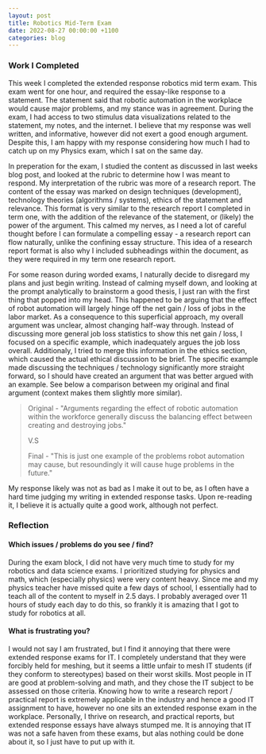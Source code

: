 ```yaml
---
layout: post
title: Robotics Mid-Term Exam
date: 2022-08-27 00:00:00 +1100
categories: blog
---
```


<h3>Work I Completed</h3>

This week I completed the extended response robotics mid term exam. This exam went for one hour, and required the essay-like response to a statement. The statement said that robotic automation in the workplace would cause major problems, and my stance was in agreement. During the exam, I had access to two stimulus data visualizations related to the statement, my notes, and the internet. I believe that my response was well written, and informative, however did not exert a good enough argument. Despite this, I am happy with my response considering how much I had to catch up on my Physics exam, which I sat on the same day.

In preperation for the exam, I studied the content as discussed in last weeks blog post, and looked at the rubric to determine how I was meant to respond. My interpretation of the rubric was more of a research report. The content of the essay was marked on design techniques (development), technology theories (algorithms / systems), ethics of the statement and relevance. This format is very similar to the research report I completed in term one, with the addition of the relevance of the statement, or (likely) the power of the argument. This calmed my nerves, as I need a lot of careful thought before I can formulate a compelling essay - a research report can flow naturally, unlike the confining essay structure. This idea of a research report format is also why I included subheadings within the document, as they were required in my term one research report.

For some reason during worded exams, I naturally decide to disregard my plans and just begin writing. Instead of calming myself down, and looking at the prompt analytically to brainstorm a good thesis, I just ran with the first thing that popped into my head. This happened to be arguing that the effect of robot automation will largely hinge off the net gain / loss of jobs in the labor market. As a consequence to this superficial approach, my overall argument was unclear, almost changing half-way through. Instead of discussing more general job loss statistics to show this net gain / loss, I focused on a specific example, which inadequately argues the job loss overall. Additionaly, I tried to merge this information in the ethics section, which caused the actual ethical discussion to be brief. The specific example made discussing the techniques / technology significantly more straight forward, so I should have created an argument that was better argued with an example. See below a comparison between my original and final argument (context makes them slightly more similar). 
       
>Original - "Arguments regarding the effect of robotic automation within the workforce generally discuss the balancing effect between creating and destroying jobs."
>
>V.S
>
>Final - "This is just one example of the problems robot automation may cause, but resoundingly it will cause huge problems in the future."

My response likely was not as bad as I make it out to be, as I often have a hard time judging my writing in extended response tasks. Upon re-reading it, I believe it is actually quite a good work, although not perfect. 

<h3>Reflection</h3>

<h4>Which issues / problems do you see / find?</h4>

During the exam block, I did not have very much time to study for my robotics and data science exams. I prioritized studying for physics and math, which (especially physics) were very content heavy. Since me and my physics teacher have missed quite a few days of school, I essentially had to teach all of the content to myself in 2.5 days. I probably averaged over 11 hours of study each day to do this, so frankly it is amazing that I got to study for robotics at all. 

<h4>What is frustrating you?</h4>

I would not say I am frustrated, but I find it annoying that there were extended response exams for IT. I completely understand that they were forcibly held for meshing, but it seems a little unfair to mesh IT students (if they conform to stereotypes) based on their worst skills. Most people in IT are good at problem-solving and math, and they chose the IT subject to be assessed on those criteria. Knowing how to write a research report / practical report is extremely applicable in the industry and hence a good IT assignment to have, however no one sits an extended response exam in the workplace. Personally, I thrive on research, and practical reports, but extended response essays have always stumped me. It is annoying that IT was not a safe haven from these exams, but alas nothing could be done about it, so I just have to put up with it. 